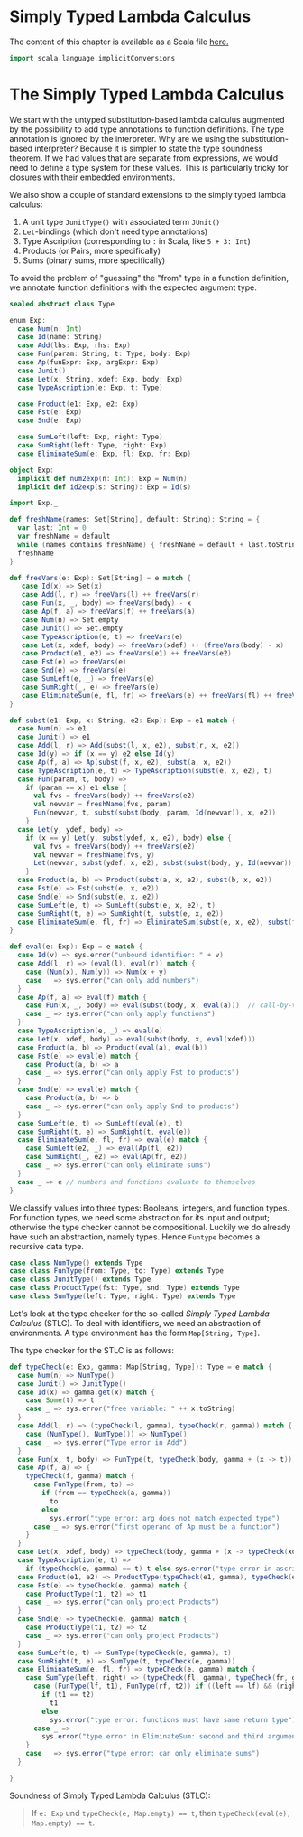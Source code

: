 # Simply Typed Lambda Calculus

The content of this chapter is available as a Scala file [here.](./stlc.scala)

```scala mdoc:invisible
import scala.language.implicitConversions
```

The Simply Typed Lambda Calculus
================================

We start with the untyped substitution-based lambda calculus augmented by the possibility to add type annotations to function definitions.
The type annotation is ignored by the interpreter.
Why are we using the substitution-based interpreter? Because it is simpler to state the type soundness
theorem. If we had values that are separate from expressions, we would need to define a type system for
these values. This is particularly tricky for closures with their embedded environments.

We also show a couple of standard extensions to the simply typed lambda calculus:

  1. A unit type `JunitType()` with associated term `JUnit()`
  2. `Let`-bindings (which don't need type annotations)
  3. Type Ascription (corresponding to `:` in Scala, like `5 + 3: Int`)
  4. Products (or Pairs, more specifically)
  5. Sums (binary sums, more specifically)

To avoid the problem of "guessing" the "from" type in a function definition, we annotate
function definitions with the expected argument type.

```scala mdoc
sealed abstract class Type

enum Exp:
  case Num(n: Int)
  case Id(name: String)
  case Add(lhs: Exp, rhs: Exp)
  case Fun(param: String, t: Type, body: Exp)
  case Ap(funExpr: Exp, argExpr: Exp)
  case Junit()
  case Let(x: String, xdef: Exp, body: Exp)
  case TypeAscription(e: Exp, t: Type)

  case Product(e1: Exp, e2: Exp)
  case Fst(e: Exp)
  case Snd(e: Exp)

  case SumLeft(left: Exp, right: Type)
  case SumRight(left: Type, right: Exp)
  case EliminateSum(e: Exp, fl: Exp, fr: Exp)

object Exp:
  implicit def num2exp(n: Int): Exp = Num(n)
  implicit def id2exp(s: String): Exp = Id(s)

import Exp._

def freshName(names: Set[String], default: String): String = {
  var last: Int = 0
  var freshName = default
  while (names contains freshName) { freshName = default + last.toString; last += 1; }
  freshName
}

def freeVars(e: Exp): Set[String] = e match {
   case Id(x) => Set(x)
   case Add(l, r) => freeVars(l) ++ freeVars(r)
   case Fun(x, _, body) => freeVars(body) - x
   case Ap(f, a) => freeVars(f) ++ freeVars(a)
   case Num(n) => Set.empty
   case Junit() => Set.empty
   case TypeAscription(e, t) => freeVars(e)
   case Let(x, xdef, body) => freeVars(xdef) ++ (freeVars(body) - x)
   case Product(e1, e2) => freeVars(e1) ++ freeVars(e2)
   case Fst(e) => freeVars(e)
   case Snd(e) => freeVars(e)
   case SumLeft(e, _) => freeVars(e)
   case SumRight(_, e) => freeVars(e)
   case EliminateSum(e, fl, fr) => freeVars(e) ++ freeVars(fl) ++ freeVars(fr)
}

def subst(e1: Exp, x: String, e2: Exp): Exp = e1 match {
  case Num(n) => e1
  case Junit() => e1
  case Add(l, r) => Add(subst(l, x, e2), subst(r, x, e2))
  case Id(y) => if (x == y) e2 else Id(y)
  case Ap(f, a) => Ap(subst(f, x, e2), subst(a, x, e2))
  case TypeAscription(e, t) => TypeAscription(subst(e, x, e2), t)
  case Fun(param, t, body) =>
    if (param == x) e1 else {
      val fvs = freeVars(body) ++ freeVars(e2)
      val newvar = freshName(fvs, param)
      Fun(newvar, t, subst(subst(body, param, Id(newvar)), x, e2))
    }
  case Let(y, ydef, body) =>
    if (x == y) Let(y, subst(ydef, x, e2), body) else {
      val fvs = freeVars(body) ++ freeVars(e2)
      val newvar = freshName(fvs, y)
      Let(newvar, subst(ydef, x, e2), subst(subst(body, y, Id(newvar)), x, e2))
    }
  case Product(a, b) => Product(subst(a, x, e2), subst(b, x, e2))
  case Fst(e) => Fst(subst(e, x, e2))
  case Snd(e) => Snd(subst(e, x, e2))
  case SumLeft(e, t) => SumLeft(subst(e, x, e2), t)
  case SumRight(t, e) => SumRight(t, subst(e, x, e2))
  case EliminateSum(e, fl, fr) => EliminateSum(subst(e, x, e2), subst(fl, x, e2), subst(fr, x, e2))
}

def eval(e: Exp): Exp = e match {
  case Id(v) => sys.error("unbound identifier: " + v)
  case Add(l, r) => (eval(l), eval(r)) match {
    case (Num(x), Num(y)) => Num(x + y)
    case _ => sys.error("can only add numbers")
  }
  case Ap(f, a) => eval(f) match {
    case Fun(x, _, body) => eval(subst(body, x, eval(a)))  // call-by-value
    case _ => sys.error("can only apply functions")
  }
  case TypeAscription(e, _) => eval(e)
  case Let(x, xdef, body) => eval(subst(body, x, eval(xdef)))
  case Product(a, b) => Product(eval(a), eval(b))
  case Fst(e) => eval(e) match {
    case Product(a, b) => a
    case _ => sys.error("can only apply Fst to products")
  }
  case Snd(e) => eval(e) match {
    case Product(a, b) => b
    case _ => sys.error("can only apply Snd to products")
  }
  case SumLeft(e, t) => SumLeft(eval(e), t)
  case SumRight(t, e) => SumRight(t, eval(e))
  case EliminateSum(e, fl, fr) => eval(e) match {
    case SumLeft(e2, _) => eval(Ap(fl, e2))
    case SumRight(_, e2) => eval(Ap(fr, e2))
    case _ => sys.error("can only eliminate sums")
  }
  case _ => e // numbers and functions evaluate to themselves
}
```

We classify values into three types: Booleans, integers, and function types. For function types, we need some abstraction for its input
and output; otherwise the type checker cannot be compositional. Luckily we do already have such an abstraction, namely types.
Hence ``Funtype`` becomes a recursive data type.

```scala mdoc
case class NumType() extends Type
case class FunType(from: Type, to: Type) extends Type
case class JunitType() extends Type
case class ProductType(fst: Type, snd: Type) extends Type
case class SumType(left: Type, right: Type) extends Type
```

Let's look at the type checker for the so-called _Simply Typed Lambda Calculus_ (STLC). To deal with identifiers,
we need an abstraction of environments. A type environment has the form ``Map[String, Type]``.

The type checker for the STLC is as follows:

```scala mdoc
def typeCheck(e: Exp, gamma: Map[String, Type]): Type = e match {
  case Num(n) => NumType()
  case Junit() => JunitType()
  case Id(x) => gamma.get(x) match {
    case Some(t) => t
    case _ => sys.error("free variable: " ++ x.toString)
  }
  case Add(l, r) => (typeCheck(l, gamma), typeCheck(r, gamma)) match {
    case (NumType(), NumType()) => NumType()
    case _ => sys.error("Type error in Add")
  }
  case Fun(x, t, body) => FunType(t, typeCheck(body, gamma + (x -> t)))
  case Ap(f, a) => {
    typeCheck(f, gamma) match {
      case FunType(from, to) =>
        if (from == typeCheck(a, gamma))
          to
        else
          sys.error("type error: arg does not match expected type")
      case _ => sys.error("first operand of Ap must be a function")
    }
  }
  case Let(x, xdef, body) => typeCheck(body, gamma + (x -> typeCheck(xdef, gamma)))
  case TypeAscription(e, t) =>
    if (typeCheck(e, gamma) == t) t else sys.error("type error in ascription")
  case Product(e1, e2) => ProductType(typeCheck(e1, gamma), typeCheck(e2, gamma))
  case Fst(e) => typeCheck(e, gamma) match {
    case ProductType(t1, t2) => t1
    case _ => sys.error("can only project Products")
  }
  case Snd(e) => typeCheck(e, gamma) match {
    case ProductType(t1, t2) => t2
    case _ => sys.error("can only project Products")
  }
  case SumLeft(e, t) => SumType(typeCheck(e, gamma), t)
  case SumRight(t, e) => SumType(t, typeCheck(e, gamma))
  case EliminateSum(e, fl, fr) => typeCheck(e, gamma) match {
    case SumType(left, right) => (typeCheck(fl, gamma), typeCheck(fr, gamma)) match {
      case (FunType(lf, t1), FunType(rf, t2)) if ((left == lf) && (right == rf)) =>
        if (t1 == t2)
          t1
        else
          sys.error("type error: functions must have same return type")
      case _ =>
        sys.error("type error in EliminateSum: second and third argument must be functions")
    }
    case _ => sys.error("type error: can only eliminate sums")
  }

}
```

Soundness of Simply Typed Lambda Calculus (STLC):

> If `e: Exp` und `typeCheck(e, Map.empty) == t`, then `typeCheck(eval(e), Map.empty) == t`.
